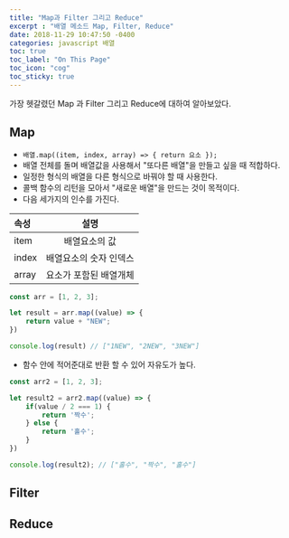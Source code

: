 ```yaml
---
title: "Map과 Filter 그리고 Reduce"
excerpt : "배열 메소드 Map, Filter, Reduce"
date: 2018-11-29 10:47:50 -0400
categories: javascript 배열
toc: true
toc_label: "On This Page"
toc_icon: "cog"
toc_sticky: true
---
```

가장 헷갈렸던 Map 과 Filter 그리고 Reduce에 대하여 알아보았다.

## Map
- `배열.map((item, index, array) => { return 요소 });`
- 배열 전체를 돌며 배열값을 사용해서 "또다른 배열"을 만들고 싶을 때 적합하다.
- 일정한 형식의 배열을 다른 형식으로 바꿔야 할 때 사용한다.
- 콜백 함수의 리턴을 모아서 "새로운 배열"을 만드는 것이 목적이다.
- 다음 세가지의 인수를 가진다.

| 속성 | 설명 |
|:--------|:-------:|
| item | 배열요소의 값 |
| index | 배열요소의 숫자 인덱스 |
| array | 요소가 포함된 배열개체 |

```js
const arr = [1, 2, 3];

let result = arr.map((value) => {
	return value + "NEW";
})

console.log(result) // ["1NEW", "2NEW", "3NEW"]
```

- 함수 안에 적어준대로 반환 할 수 있어 자유도가 높다.

```js
const arr2 = [1, 2, 3];

let result2 = arr2.map((value) => {
	if(value / 2 === 1) {
		return '짝수';
	} else {
		return '홀수';
	}
})

console.log(result2); // ["홀수", "짝수", "홀수"]
```

## Filter

## Reduce
